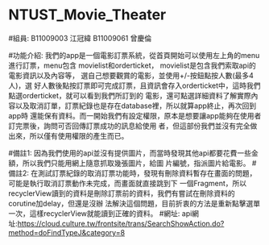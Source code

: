 # NTUST_Movie_Theater

#組員: B11009003 江冠緯 B11009061 曾慶倫

#功能介紹:
     我們的app是一個電影訂票系統，從首頁開始可以使用左上角的menu進行訂票，menu包含 movielist和orderticket，
     movielist是包含我們索取api的電影資訊以及內容等， 選自己想要觀賞的電影，並使用+/-按鈕點按人數(最多4人)，選
     好人數後點按訂票即可完成訂票，且資訊會存入orderticket中，這時我們點選orderticket，就可以看到我們所訂到的
     電影，還可點選詳細資料了解實際內容以及取消訂單，訂票紀錄也是存在database裡，所以就算app終止，再次回到app時
     還能保有資料。而一開始我們有設定權限，原本是想要讓app能夠在使用者訂完票後，詢問可否回傳訂票成功的訊息給使用
     者，但這部份我們並沒有完全做出來，所以僅有使用權限的產生而已。

#備註1:
     因為我們使用的api並沒有提供圖片，而當時發現其他api都要花費一些金額，所以我們只能用網上隨意抓取幾張圖片，給圖
     片編號，指派圖片給電影。
#備註2:
     在測試訂票紀錄的取消訂票功能時，發現有刪除資料暫存在畫面的問題，可能是執行取消訂票動作未完成，而畫面就直接跳到下
     一個Fragment，所以recyclerView讀到的資料是刪除訂票前的資料，我們有嘗試在刪除資料的corutine加delay，但還是沒辦
     法解決這個問題，目前折衷的方法是重新點擊選單一次，這樣recyclerView就能讀到正確的資料。
#網址: 
     api網址:https://cloud.culture.tw/frontsite/trans/SearchShowAction.do?method=doFindTypeJ&category=8
